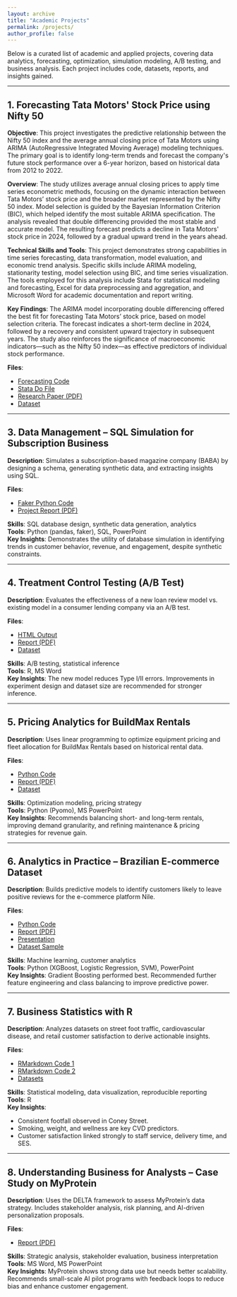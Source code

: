 ```yaml
---
layout: archive
title: "Academic Projects"
permalink: /projects/
author_profile: false
---
```



Below is a curated list of academic and applied projects, covering data analytics, forecasting, optimization, simulation modeling, A/B testing, and business analysis. Each project includes code, datasets, reports, and insights gained.

---

## 1. Forecasting Tata Motors' Stock Price using Nifty 50

**Objective**:
This project investigates the predictive relationship between the Nifty 50 index and the average annual closing price of Tata Motors using ARIMA (AutoRegressive Integrated Moving Average) modeling techniques. The primary goal is to identify long-term trends and forecast the company's future stock performance over a 6-year horizon, based on historical data from 2012 to 2022.

**Overview**:
The study utilizes average annual closing prices to apply time series econometric methods, focusing on the dynamic interaction between Tata Motors’ stock price and the broader market represented by the Nifty 50 index. Model selection is guided by the Bayesian Information Criterion (BIC), which helped identify the most suitable ARIMA specification. The analysis revealed that double differencing provided the most stable and accurate model. The resulting forecast predicts a decline in Tata Motors' stock price in 2024, followed by a gradual upward trend in the years ahead.

**Technical Skills and Tools**:
This project demonstrates strong capabilities in time series forecasting, data transformation, model evaluation, and economic trend analysis. Specific skills include ARIMA modeling, stationarity testing, model selection using BIC, and time series visualization. The tools employed for this analysis include Stata for statistical modeling and forecasting, Excel for data preprocessing and aggregation, and Microsoft Word for academic documentation and report writing.

**Key Findings**:
The ARIMA model incorporating double differencing offered the best fit for forecasting Tata Motors’ stock price, based on model selection criteria. The forecast indicates a short-term decline in 2024, followed by a recovery and consistent upward trajectory in subsequent years. The study also reinforces the significance of macroeconomic indicators—such as the Nifty 50 index—as effective predictors of individual stock performance.

**Files**:
- [Forecasting Code](../assets/Time%20series%20econometrics/Forecasting%20code.txt)
- [Stata Do File](../assets/Time%20series%20econometrics/Forecasting%20do%20file.do)
- [Research Paper (PDF)](../assets/Time%20series%20econometrics/Forecasting.stock%20market.pdf)
- [Dataset](../assets/Time%20series%20econometrics/Tata_motors_Nifty50.xlsx)



---

## 3. Data Management – SQL Simulation for Subscription Business

**Description**: Simulates a subscription-based magazine company (BABA) by designing a schema, generating synthetic data, and extracting insights using SQL.

**Files**:
- [Faker Python Code](../assets/Data_Management/Code/Fake_data_code.py)
- [Project Report (PDF)](../assets/Data_Management/Report/Data_Management_Report.pdf)

**Skills**: SQL database design, synthetic data generation, analytics  
**Tools**: Python (pandas, faker), SQL, PowerPoint  
**Key Insights**: Demonstrates the utility of database simulation in identifying trends in customer behavior, revenue, and engagement, despite synthetic constraints.

---

## 4. Treatment Control Testing (A/B Test)

**Description**: Evaluates the effectiveness of a new loan review model vs. existing model in a consumer lending company via an A/B test.

**Files**:
- [HTML Output](../assets/Treatment_Control_Testing/Code/Treatment_control_testing.html)
- [Report (PDF)](../assets/Treatment_Control_Testing/Report/Treatment_Control_Testing_Report.pdf)
- [Dataset](../assets/Treatment_Control_Testing/Data/Data.csv)

**Skills**: A/B testing, statistical inference  
**Tools**: R, MS Word  
**Key Insights**: The new model reduces Type I/II errors. Improvements in experiment design and dataset size are recommended for stronger inference.

---

## 5. Pricing Analytics for BuildMax Rentals

**Description**: Uses linear programming to optimize equipment pricing and fleet allocation for BuildMax Rentals based on historical rental data.

**Files**:
- [Python Code](../assets/Pricing_Analytics/Copy.py)
- [Report (PDF)](../assets/Pricing_Analytics/Report.pdf)
- [Dataset](../assets/Pricing_Analytics/BuildMax_Rentals_Updated.xlsx)

**Skills**: Optimization modeling, pricing strategy  
**Tools**: Python (Pyomo), MS PowerPoint  
**Key Insights**: Recommends balancing short- and long-term rentals, improving demand granularity, and refining maintenance & pricing strategies for revenue gain.

---

## 6. Analytics in Practice – Brazilian E-commerce Dataset

**Description**: Builds predictive models to identify customers likely to leave positive reviews for the e-commerce platform Nile.

**Files**:
- [Python Code](../assets/Analysis_in_Practice/AIP_code.ipynb)
- [Report (PDF)](../assets/Analysis_in_Practice/AIP_report.pdf)
- [Presentation](../assets/Analysis_in_Practice/AIP_presentation.pdf)
- [Dataset Sample](../assets/Analysis_in_Practice/brazilian-ecommerce-dataset/olist_orders_dataset.csv)

**Skills**: Machine learning, customer analytics  
**Tools**: Python (XGBoost, Logistic Regression, SVM), PowerPoint  
**Key Insights**: Gradient Boosting performed best. Recommended further feature engineering and class balancing to improve predictive power.

---

## 7. Business Statistics with R

**Description**: Analyzes datasets on street foot traffic, cardiovascular disease, and retail customer satisfaction to derive actionable insights.

**Files**:
- [RMarkdown Code 1](../assets/Business_Statistics/Assignment_1/Code/Business_Statistics_Assignment1.md)
- [RMarkdown Code 2](../assets/Business_Statistics/Assignment_2/Code/Code_Assignment.Rmd)
- [Datasets](../assets/Business_Statistics/Assignment_2/Dataset/cust_satisfaction.csv)

**Skills**: Statistical modeling, data visualization, reproducible reporting  
**Tools**: R  
**Key Insights**:
  - Consistent footfall observed in Coney Street.
  - Smoking, weight, and wellness are key CVD predictors.
  - Customer satisfaction linked strongly to staff service, delivery time, and SES.

---

## 8. Understanding Business for Analysts – Case Study on MyProtein

**Description**: Uses the DELTA framework to assess MyProtein’s data strategy. Includes stakeholder analysis, risk planning, and AI-driven personalization proposals.

**Files**:
- [Report (PDF)](../assets/Understanding_Business_for_Analysts/Report-UBFA.pdf)

**Skills**: Strategic analysis, stakeholder evaluation, business interpretation  
**Tools**: MS Word, MS PowerPoint  
**Key Insights**: MyProtein shows strong data use but needs better scalability. Recommends small-scale AI pilot programs with feedback loops to reduce bias and enhance customer engagement.
